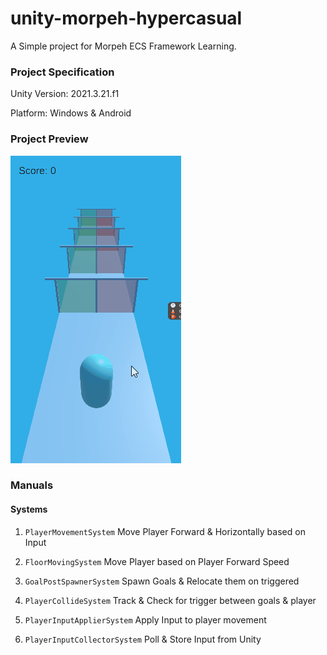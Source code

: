 
# unity-morpeh-hypercasual

A Simple project for Morpeh ECS Framework Learning.

### Project Specification
Unity Version: 2021.3.21.f1

Platform: Windows & Android

### Project Preview

![ProjectPreview](Docs/project_preview.gif)

### Manuals
#### Systems
1. `PlayerMovementSystem`
Move Player Forward & Horizontally based on Input

2. `FloorMovingSystem`
Move Player based on Player Forward Speed

3. `GoalPostSpawnerSystem`
Spawn Goals & Relocate them on triggered

4. `PlayerCollideSystem`
Track & Check for trigger between goals & player

5. `PlayerInputApplierSystem`
Apply Input to player movement

6. `PlayerInputCollectorSystem`
Poll & Store Input from Unity
